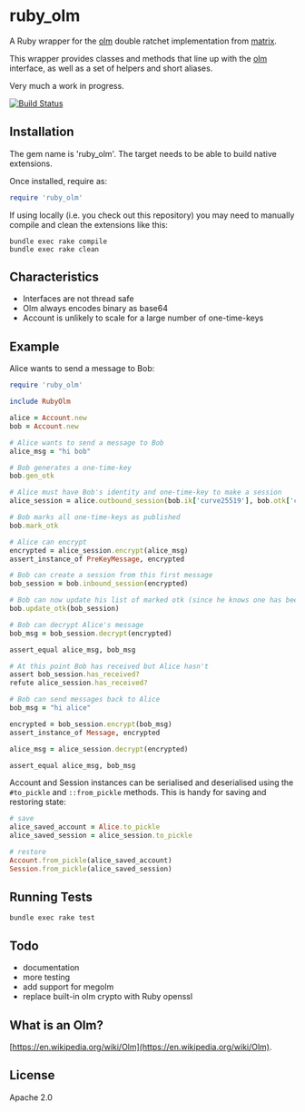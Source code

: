 ruby_olm
========

A Ruby wrapper for the [olm](https://git.matrix.org/git/olm/) 
double ratchet implementation from [matrix](https://matrix.org/blog/home/).

This wrapper provides classes and methods that line up with
the [olm](ext/ruby_olm/ext_lib_olm/olm/include/olm/olm.h) interface, as
well as a set of helpers and short aliases.

Very much a work in progress.

[![Build Status](https://travis-ci.org/cjhdev/ruby_olm.svg?branch=master)](https://travis-ci.org/cjhdev/ruby_olm)

## Installation

The gem name is 'ruby_olm'. The target
needs to be able to build native extensions.

Once installed, require as:

~~~ ruby
require 'ruby_olm'
~~~

If using locally (i.e. you check out this repository) you may
need to manually compile and clean the extensions like this:

~~~ console
bundle exec rake compile
bundle exec rake clean
~~~

## Characteristics

- Interfaces are not thread safe
- Olm always encodes binary as base64
- Account is unlikely to scale for a large number of one-time-keys

## Example

Alice wants to send a message to Bob:

~~~ ruby
require 'ruby_olm'

include RubyOlm

alice = Account.new
bob = Account.new

# Alice wants to send a message to Bob
alice_msg = "hi bob"

# Bob generates a one-time-key
bob.gen_otk

# Alice must have Bob's identity and one-time-key to make a session
alice_session = alice.outbound_session(bob.ik['curve25519'], bob.otk['curve25519'].values.first)

# Bob marks all one-time-keys as published
bob.mark_otk

# Alice can encrypt
encrypted = alice_session.encrypt(alice_msg)
assert_instance_of PreKeyMessage, encrypted

# Bob can create a session from this first message
bob_session = bob.inbound_session(encrypted)

# Bob can now update his list of marked otk (since he knows one has been used)
bob.update_otk(bob_session)

# Bob can decrypt Alice's message
bob_msg = bob_session.decrypt(encrypted)

assert_equal alice_msg, bob_msg

# At this point Bob has received but Alice hasn't
assert bob_session.has_received?
refute alice_session.has_received?

# Bob can send messages back to Alice    
bob_msg = "hi alice"

encrypted = bob_session.encrypt(bob_msg)
assert_instance_of Message, encrypted

alice_msg = alice_session.decrypt(encrypted)

assert_equal alice_msg, bob_msg 
~~~

Account and Session instances can be serialised and deserialised 
using the `#to_pickle` and `::from_pickle` methods. This is handy
for saving and restoring state: 

~~~ ruby
# save
alice_saved_account = Alice.to_pickle
alice_saved_session = alice_session.to_pickle

# restore
Account.from_pickle(alice_saved_account)
Session.from_pickle(alice_saved_session)
~~~

## Running Tests

~~~ console
bundle exec rake test
~~~

## Todo

- documentation
- more testing
- add support for megolm
- replace built-in olm crypto with Ruby openssl

## What is an Olm?

[https://en.wikipedia.org/wiki/Olm](https://en.wikipedia.org/wiki/Olm).

## License

Apache 2.0
